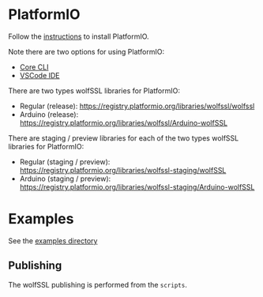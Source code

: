 # PlatformIO

Follow the [instructions](https://docs.platformio.org/en/latest/core/installation/methods/index.html) to install PlatformIO.

Note there are two options for using PlatformIO:

- [Core CLI](https://docs.platformio.org/en/latest/core/index.html)
- [VSCode IDE](https://docs.platformio.org/en/latest/integration/ide/vscode.html#ide-vscode)

There are two types wolfSSL libraries for PlatformIO:

- Regular (release): https://registry.platformio.org/libraries/wolfssl/wolfssl
- Arduino (release): https://registry.platformio.org/libraries/wolfssl/Arduino-wolfSSL

There are staging / preview libraries for each of the two types wolfSSL libraries for PlatformIO:

- Regular (staging / preview): https://registry.platformio.org/libraries/wolfssl-staging/wolfSSL
- Arduino (staging / preview): https://registry.platformio.org/libraries/wolfssl-staging/Arduino-wolfSSL

# Examples

See the [examples directory](./examples/README.md)

## Publishing

The wolfSSL publishing is performed from the `scripts`.
